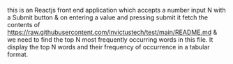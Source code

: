 this is an Reactjs front end application which accepts a number input N with a Submit button  & on entering a value and pressing submit it fetch the contents of https://raw.githubusercontent.com/invictustech/test/main/README.md  & we need to find the top N most frequently occurring words in this file. It display the top N words and their frequency of occurrence  in a tabular format.

